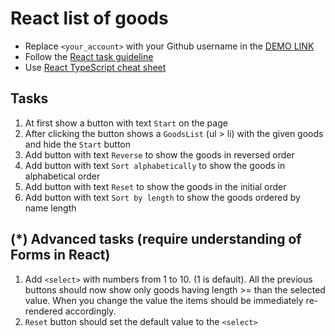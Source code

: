 # React list of goods
- Replace `<your_account>` with your Github username in the [DEMO LINK](https://<your_account>.github.io/react_list-of-goods/)
- Follow the [React task guideline](https://github.com/mate-academy/react_task-guideline#react-tasks-guideline)
- Use [React TypeScript cheat sheet](https://mate-academy.github.io/fe-program/js/extra/react-typescript)

## Tasks
1. At first show a button with text `Start` on the page
1. After clicking the button shows a `GoodsList` (ul > li) with the given goods and hide the `Start` button
1. Add button with text `Reverse` to show the goods in reversed order
1. Add button with text `Sort alphabetically` to show the goods in alphabetical order
1. Add button with text `Reset` to show the goods in the initial order
1. Add button with text `Sort by length` to show the goods ordered by name length

## (*) Advanced tasks (require understanding of Forms in React)
1. Add `<select>` with numbers from 1 to 10. (1 is default). All the previous buttons
  should now show only goods having length >= than the selected value. When you change the
  value the items should be immediately re-rendered accordingly.
1. `Reset` button should set the default value to the `<select>`
